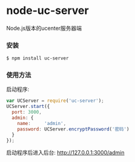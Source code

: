 node-uc-server
==============

Node.js版本的ucenter服务器端

### 安装

```bash
$ npm install uc-server
```

### 使用方法

启动程序:

```javascript
var UCServer = require('uc-server');
UCServer.start({
  port: 3000,
  admin: {
    name:     'admin',
    password: UCServer.encryptPassword('密码')
  }
});
```

启动程序后进入后台: http://127.0.0.1:3000/admin

